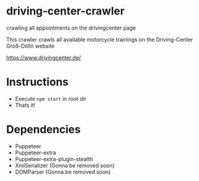 # driving-center-crawler
crawling all appointments on the drivingcenter page

This crawler crawls all available motorcycle trainings on the Driving-Center Groß-Dölln website

https://www.drivingcenter.de/

# Instructions

- Execute `npm start` in root dir
- Thats it!

# Dependencies
- Puppeteer
- Puppeteer-extra
- Puppeteer-extra-plugin-stealth
- XmlSerializer (Gonna be removed soon)
- DOMParser (Gonna be removed soon)
